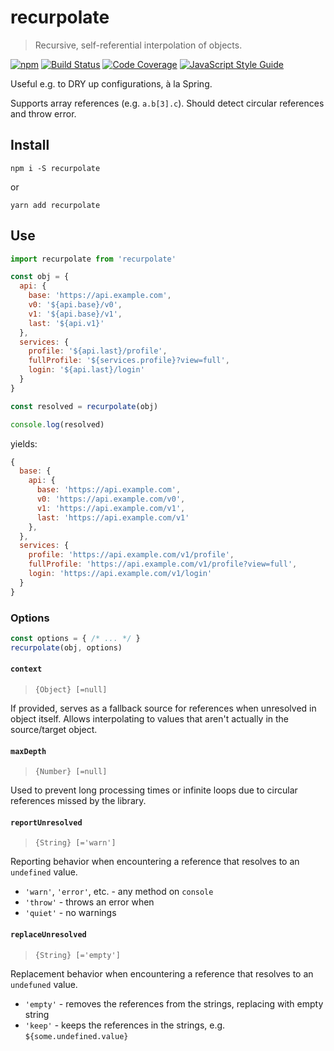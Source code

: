 # recurpolate
> Recursive, self-referential interpolation of objects.

[![npm](https://img.shields.io/npm/v/recurpolate.svg)](https://npmjs.org/package/recurpolate)
[![Build Status](https://img.shields.io/travis/AndersDJohnson/recurpolate.svg)](https://travis-ci.org/AndersDJohnson/recurpolate)
[![Code Coverage](https://img.shields.io/codecov/c/github/AndersDJohnson/recurpolate.svg)](https://codecov.io/gh/AndersDJohnson/recurpolate)
[![JavaScript Style Guide](https://img.shields.io/badge/code_style-standard-brightgreen.svg)](https://standardjs.com)

Useful e.g. to DRY up configurations, à la Spring.

Supports array references (e.g. `a.b[3].c`).
Should detect circular references and throw error.

## Install

```
npm i -S recurpolate
```
or
```
yarn add recurpolate
```

## Use

```js
import recurpolate from 'recurpolate'

const obj = {
  api: {
    base: 'https://api.example.com',
    v0: '${api.base}/v0',
    v1: '${api.base}/v1',
    last: '${api.v1}'
  },
  services: {
    profile: '${api.last}/profile',
    fullProfile: '${services.profile}?view=full',
    login: '${api.last}/login'
  }
}

const resolved = recurpolate(obj)

console.log(resolved)
```
yields:
```js
{
  base: {
    api: {
      base: 'https://api.example.com',
      v0: 'https://api.example.com/v0',
      v1: 'https://api.example.com/v1',
      last: 'https://api.example.com/v1'
    },
  },
  services: {
    profile: 'https://api.example.com/v1/profile',
    fullProfile: 'https://api.example.com/v1/profile?view=full',
    login: 'https://api.example.com/v1/login'
  }
}
```

### Options

```js
const options = { /* ... */ }
recurpolate(obj, options)
```
#### `context`
> `{Object} [=null]`

If provided, serves as a fallback source for references when unresolved in object itself.
Allows interpolating to values that aren't actually in the source/target object.

#### `maxDepth`
> `{Number} [=null]`

Used to prevent long processing times or
infinite loops due to circular references missed by the library.

#### `reportUnresolved`
> `{String} [='warn']`

Reporting behavior when encountering a reference that resolves to an `undefined` value.

* `'warn'`, `'error'`, etc. - any method on `console`
* `'throw'` - throws an error when
* `'quiet'` - no warnings

#### `replaceUnresolved`
> `{String} [='empty']`

Replacement behavior when encountering a reference that resolves to an `undefuned` value.

* `'empty'` - removes the references from the strings, replacing with empty string
* `'keep'` - keeps the references in the strings, e.g. `${some.undefined.value}`
